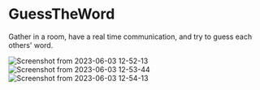 # GuessTheWord

Gather in a room, have a real time communication, and try to guess each others' word. 

![Screenshot from 2023-06-03 12-52-13](https://github.com/AnishBashyal/GuessTheWord/assets/53051451/02442f15-ea71-44f0-aec6-d1951a356160)
![Screenshot from 2023-06-03 12-53-44](https://github.com/AnishBashyal/GuessTheWord/assets/53051451/3722752d-57db-49f3-9985-c3a7ad8f0978)
![Screenshot from 2023-06-03 12-54-13](https://github.com/AnishBashyal/GuessTheWord/assets/53051451/41e7b3f4-b177-4b71-b8f1-70a180e82a7d)
